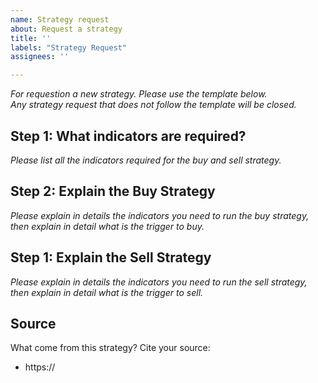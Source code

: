 ```yaml
---
name: Strategy request
about: Request a strategy
title: ''
labels: "Strategy Request"
assignees: ''

---
```


*For requestion a new strategy. Please use the template below.*  
*Any strategy request that does not follow the template will be closed.*

## Step 1: What indicators are required?

*Please list all the indicators required for the buy and sell strategy.*

## Step 2: Explain the Buy Strategy

*Please explain in details the indicators you need to run the buy strategy, then
explain in detail what is the trigger to buy.*

## Step 1: Explain the Sell Strategy

*Please explain in details the indicators you need to run the sell strategy, then
explain in detail what is the trigger to sell.*

## Source

What come from this strategy? Cite your source:
* https://